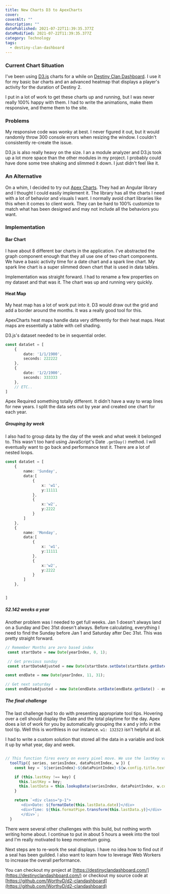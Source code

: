 ```yaml
---
title: New Charts D3 to ApexCharts
cover: 
coverAlt: ""
description: ""
datePublished: 2021-07-22T11:39:35.377Z
dateModified: 2021-07-22T11:39:35.377Z
category: Technology
tags:
  - destiny-clan-dashboard
---
```


### Current Chart Situation

I've been using [D3.js](https://d3js.org/) charts for a while on [Destiny Clan Dashboard](https://destinyclandashboard.com).  I use it for my basic bar charts and an advanced heatmap that displays a player's activity for the duration of Destiny 2.  

I put in a lot of work to get these charts up and running, but I was never really 100% happy with them.  I had to write the animations, make them responsive, and theme them to the site.  

### Problems

My responsive code was wonky at best.  I never figured it out, but it would randomly throw 300 console errors when resizing the window. I couldn't consistently re-create the issue.

D3.js is also really heavy on the size.  I an a module analyzer and D3.js took up a lot more space than the other modules in my project.  I probably could have done some tree shaking and slimmed it down.  I just didn't feel like it.

### An Alternative

On a whim, I decided to try out [Apex Charts](https://apexcharts.com/).  They had an Angular library and I thought I could easily implement it.  The library has all the charts I need with a lot of behavior and visuals I want.  I normally avoid chart libraries like this when it comes to client work.  They can be hard to 100% customize to match what has been designed and may not include all the behaviors you want.

### Implementation

#### Bar Chart

I have about 8 different bar charts in the application. I've abstracted the graph component enough that they all use one of two chart components.  We have a basic activity time for a date chart and a spark line chart.  My spark line chart is a super slimmed down chart that is used in data tables.

Implementation was straight forward.  I had to rename a few properties on my dataset and that was it. The chart was up and running very quickly.

#### Heat Map

My heat map has a lot of work put into it.  D3 would draw out the grid and add a border around the months.  It was a really good tool for this.

ApexCharts heat maps handle data very differently for their heat maps. Heat maps are essentially a table with cell shading.

D3.js's dataset needed to be in sequential order. 

```ts
const dataSet = [
    {
        date: '1/1/1900',
        seconds: 222222
    },
    {
        date: '1/2/1900',
        seconds: 333333 
    },
    // ETC..
]
```

Apex Required something totally different. It didn't have a way to wrap lines for new years.  I split the data sets out by year and created one chart for each year. 


##### Grouping by week

I also had to group data by the day of the week and what week it belonged to. This wasn't too hard using JavaScript's Date `.getDay()` method.  I will eventually want to go back and performance test it. There are a lot of nested loops.


```ts
const dataSet = [
    {
        name: 'Sunday',
        data:[ 
            {
                x: 'w1',
                y:11111
            },
            {
                x:'w2',
                y:2222
            }
        ]
    },
    {
        name: 'Monday',
        data:[ 
            {
                x: 'w1',
                y:11111
            },
            {
                x:'w2',
                y:2222
            }
        ]
    },


]
```

##### 52.142 weeks a year

Another problem was I needed to get full weeks. Jan 1 doesn't always land on a Sunday and Dec 31st doesn't always.  Before calculating, everything I need to find the Sunday before Jan 1 and Saturday after Dec 31st. This was pretty straight forward.

```ts
// Remember Months are zero based index
 const startDate = new Date(yearIndex, 0, 1);

 // Get previous sunday
 const startDateAdjusted = new Date(startDate.setDate(startDate.getDate() - startDate.getDay()));

const endDate = new Date(yearIndex, 11, 31);

// Get next saturday
const endDateAdjusted = new Date(endDate.setDate(endDate.getDate() - endDate.getDay() + 6));
```


##### The final challenge

The last challenge had to do with presenting appropriate tool tips.  Hovering over a cell should display the Date and the total playtime for the day. Apex does a lot of work for you by automatically grouping the x and y info in the tool tip. Well this is worthless in our instance.  `w1: 132323` isn't helpful at all.  

I had to write a custom solution that stored all the data in a variable and look it up by what year, day and week.

```ts

// This function fires every on every pixel move. We use the lastKey variable to only look up data when the hovered cell changes
  toolTip({ series, seriesIndex, dataPointIndex, w }) {
    const key = `${seriesIndex}-${dataPointIndex}-${w.config.title.text}`;

    if (this.lastKey !== key) {
      this.lastKey = key;
      this.lastData = this.lookupData(seriesIndex, dataPointIndex, w.config.title.text);
    }

    return `<div class="p-1">
       <div>Date: ${formatDate(this.lastData.date)}</div>
       <div>Time: ${this.formatPipe.transform(this.lastData.y)}</div>
       </div>`;
  }
```

There were several other challenges with this build, but nothing worth writing home about.  I continue to put in about 5 hours a week into the tool and I'm really motivated to keep momentum going.

Next steps are to re-work the seal displays.  I have no idea how to find out if a seal has been guilded. I also want to learn how to leverage Web Workers to increase the overall performance.  

You can checkout my project at [https://destinyclandashboard.com/](https://destinyclandashboard.com/) or checkout my source code at [https://github.com/WorthyD/d2-clandashboard](https://github.com/WorthyD/d2-clandashboard)